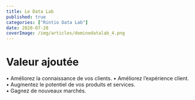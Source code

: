 ```yaml
---
title: Le Data Lab
published: true
categories: ["Rintio Data Lab"]
date: 2020-07-28
coverImage: /img/articles/dominodatalab_4.png
---
```


# Valeur ajoutée

• Améliorez la connaissance de vos clients.
• Améliorez l’expérience client.
• Augmentez le potentiel de vos produits et services.  
• Gagnez de nouveaux marchés.
